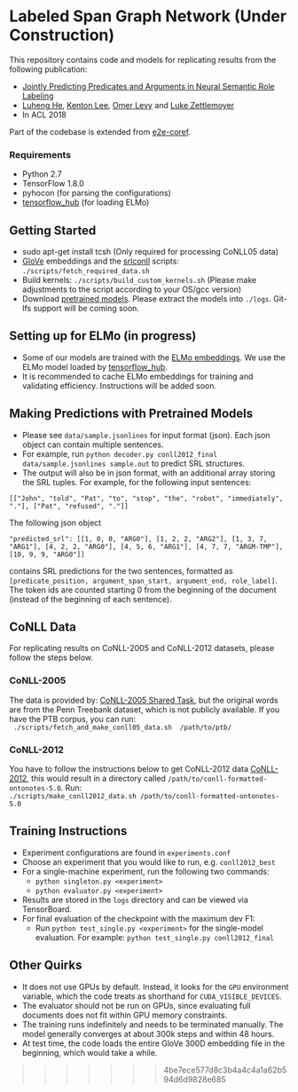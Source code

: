 # Labeled Span Graph Network (Under Construction)

This repository contains code and models for replicating results from the following publication:
* [Jointly Predicting Predicates and Arguments in Neural Semantic Role Labeling](https://arxiv.org/abs/1805.04787)
* [Luheng He](https://homes.cs.washington.edu/~luheng), [Kenton Lee](http://kentonl.com/), [Omer Levy](https://levyomer.wordpress.com/) and [Luke Zettlemoyer](https://www.cs.washington.edu/people/faculty/lsz)
* In ACL 2018

Part of the codebase is extended from [e2e-coref](https://github.com/kentonl/e2e-coref). 

### Requirements
* Python 2.7
* TensorFlow 1.8.0
* pyhocon (for parsing the configurations)
* [tensorflow_hub](https://www.tensorflow.org/hub/) (for loading ELMo)

## Getting Started
* sudo apt-get install tcsh (Only required for processing CoNLL05 data)
* [GloVe](https://nlp.stanford.edu/projects/glove/) embeddings and the [srlconll](http://www.lsi.upc.edu/~srlconll/soft.html) scripts:  
`./scripts/fetch_required_data.sh` 
* Build kernels: `./scripts/build_custom_kernels.sh` (Please make adjustments to the script according to your OS/gcc version)
* Download [pretrained models](https://drive.google.com/drive/u/0/folders/1TPpXx1-0TDL-hcMDa0b6fwmvn2HIp-yk). Please extract the models into `./logs`. Git-lfs support will be coming soon.

## Setting up for ELMo (in progress)
* Some of our models are trained with the [ELMo embeddings](https://allennlp.org/elmo). We use the ELMo model loaded by [tensorflow_hub](https://www.tensorflow.org/hub/modules/google/elmo/1).
* It is recommended to cache ELMo embeddings for training and validating efficiency. Instructions will be added soon.

## Making Predictions with Pretrained Models
* Please see `data/sample.jsonlines` for input format (json). Each json object can contain multiple sentences. 
* For example, run `python decoder.py conll2012_final data/sample.jsonlines sample.out` to predict SRL structures.
* The output will also be in json format, with an additional array storing the SRL tuples. For example, for the following input sentences:

`[["John", "told", "Pat", "to", "stop", "the", "robot", "immediately", "."], ["Pat", "refused", "."]]`

The following json object 

`"predicted_srl": [[1, 0, 0, "ARG0"], [1, 2, 2, "ARG2"], [1, 3, 7, "ARG1"], [4, 2, 2, "ARG0"], [4, 5, 6, "ARG1"], [4, 7, 7, "ARGM-TMP"], [10, 9, 9, "ARG0"]]` 

contains SRL predictions for the two sentences, formatted as `[predicate_position, argument_span_start, argument_end, role_label]`. The token ids are counted starting 0 from the beginning of the document (instead of the beginning of each sentence).

## CoNLL Data
For replicating results on CoNLL-2005 and CoNLL-2012 datasets, please follow the steps below.

### CoNLL-2005
The data is provided by:
[CoNLL-2005 Shared Task](http://www.lsi.upc.edu/~srlconll/soft.html),
but the original words are from the Penn Treebank dataset, which is not publicly available.
If you have the PTB corpus, you can run:  
` ./scripts/fetch_and_make_conll05_data.sh  /path/to/ptb/`  

### CoNLL-2012
You have to follow the instructions below to get CoNLL-2012 data
[CoNLL-2012](http://cemantix.org/data/ontonotes.html), this would result in a directory called `/path/to/conll-formatted-ontonotes-5.0`.
Run:  
`./scripts/make_conll2012_data.sh /path/to/conll-formatted-ontonotes-5.0`

## Training Instructions

* Experiment configurations are found in `experiments.conf`
* Choose an experiment that you would like to run, e.g. `conll2012_best`
* For a single-machine experiment, run the following two commands:
  * `python singleton.py <experiment>`
  * `python evaluator.py <experiment>`
* Results are stored in the `logs` directory and can be viewed via TensorBoard.
* For final evaluation of the checkpoint with the maximum dev F1:
  * Run `python test_single.py <experiment>` for the single-model evaluation. For example: `python test_single.py conll2012_final`

## Other Quirks
* It does not use GPUs by default. Instead, it looks for the `GPU` environment variable, which the code treats as shorthand for `CUDA_VISIBLE_DEVICES`.
* The evaluator should not be run on GPUs, since evaluating full documents does not fit within GPU memory constraints.
* The training runs indefinitely and needs to be terminated manually. The model generally converges at about 300k steps and within 48 hours.
* At test time, the code loads the entire GloVe 300D embedding file in the beginning, which would take a while.
>>>>>>> 4be7ece577d8c3b4a4c4a1a62b594d6d9828e685
